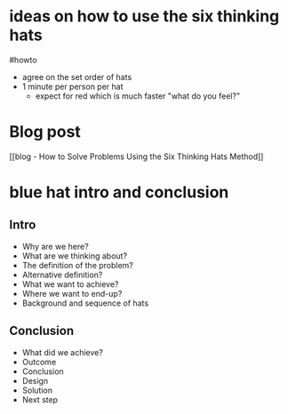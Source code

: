 # ideas on how to use the six thinking hats
#howto 
- agree on the set order of hats
- 1 minute per person per hat
	- expect for red which is much faster "what do you feel?"

# Blog post
[[blog - How to Solve Problems Using the Six Thinking Hats Method]]

# blue hat intro and conclusion
## Intro
- Why are we here?
- What are we thinking about?
- The definition of the problem?
- Alternative definition?
- What we want to achieve?
- Where we want to end-up?
- Background and sequence of hats

## Conclusion
- What did we achieve?
- Outcome
- Conclusion
- Design
- Solution
- Next step